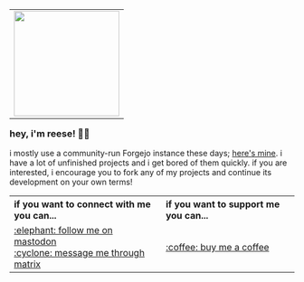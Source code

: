 <table align="right">
	<tr>
		<td>
			<img width="186px" src="https://raw.githubusercontent.com/reeseovine/reeseovine/main/lexi.jpg">
		</td>
	</tr>
</table>

### hey, i'm reese! 🐑🌈

i mostly use a community-run Forgejo instance these days; [here's mine](https://git.cyberia.club/reese). i have a lot of unfinished projects and i get bored of them quickly. if you are interested, i encourage you to fork any of my projects and continue its development on your own terms!

<table>
	<tr>
		<th align="left">if you want to connect with me you can...</th>
		<th align="left">if you want to support me you can...</th>
	</tr>
	<tr>
		<td>
			<a href="https://mspsocial.net/@reese" rel="me">:elephant: follow me on mastodon</a><br>
			<a href="https://matrix.to/#/@reese:seaofvoic.es">:cyclone: message me through matrix</a>
		</td>
		<td>
			<a href="https://buymeacoffee.com/reeseovine">:coffee: buy me a coffee</a>
		</td>
	</tr>
</table>
